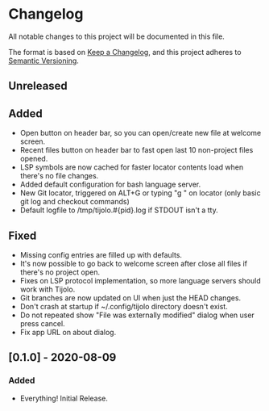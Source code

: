 # Changelog
All notable changes to this project will be documented in this file.

The format is based on [Keep a Changelog](https://keepachangelog.com/en/1.0.0/),
and this project adheres to [Semantic Versioning](https://semver.org/spec/v2.0.0.html).

## Unreleased
## Added
 - Open button on header bar, so you can open/create new file at welcome screen.
 - Recent files button on header bar to fast open last 10 non-project files opened.
 - LSP symbols are now cached for faster locator contents load when there's no file changes.
 - Added default configuration for bash language server.
 - New Git locator, triggered on ALT+G or typing "g " on locator (only basic git log and checkout commands)
 - Default logfile to /tmp/tijolo.#{pid}.log if STDOUT isn't a tty.

## Fixed
 - Missing config entries are filled up with defaults.
 - It's now possible to go back to welcome screen after close all files if there's no project open.
 - Fixes on LSP protocol implementation, so more language servers should work with Tijolo.
 - Git branches are now updated on UI when just the HEAD changes.
 - Don't crash at startup if ~/.config/tijolo directory doesn't exist.
 - Do not repeated show "File was externally modified" dialog when user press cancel.
 - Fix app URL on about dialog.

## [0.1.0] - 2020-08-09
### Added
 - Everything! Initial Release.
